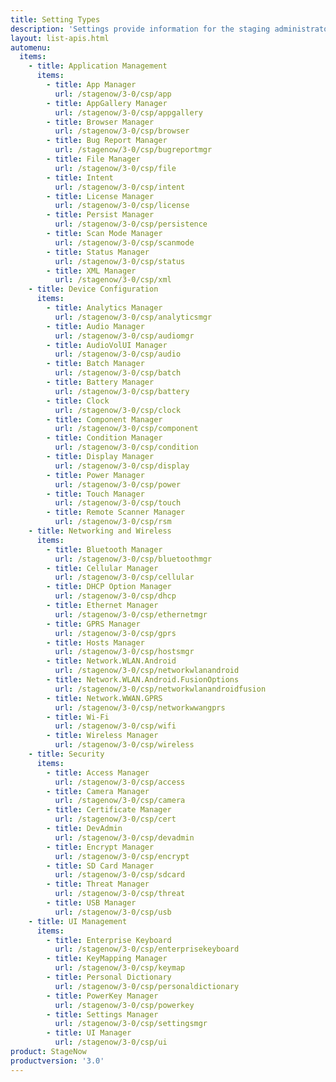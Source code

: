 ```yaml
---
title: Setting Types
description: 'Settings provide information for the staging administrator about how to configure and manage settings for use when creating profiles. Each Setting Type lists the parameters and functions available for configuring that particular group of settings.'
layout: list-apis.html
automenu:
  items:
    - title: Application Management
      items:
        - title: App Manager
          url: /stagenow/3-0/csp/app
        - title: AppGallery Manager
          url: /stagenow/3-0/csp/appgallery
        - title: Browser Manager
          url: /stagenow/3-0/csp/browser
        - title: Bug Report Manager
          url: /stagenow/3-0/csp/bugreportmgr
        - title: File Manager
          url: /stagenow/3-0/csp/file
        - title: Intent
          url: /stagenow/3-0/csp/intent
        - title: License Manager
          url: /stagenow/3-0/csp/license
        - title: Persist Manager
          url: /stagenow/3-0/csp/persistence
        - title: Scan Mode Manager
          url: /stagenow/3-0/csp/scanmode
        - title: Status Manager
          url: /stagenow/3-0/csp/status
        - title: XML Manager
          url: /stagenow/3-0/csp/xml
    - title: Device Configuration
      items:
        - title: Analytics Manager
          url: /stagenow/3-0/csp/analyticsmgr
        - title: Audio Manager
          url: /stagenow/3-0/csp/audiomgr
        - title: AudioVolUI Manager
          url: /stagenow/3-0/csp/audio
        - title: Batch Manager
          url: /stagenow/3-0/csp/batch
        - title: Battery Manager
          url: /stagenow/3-0/csp/battery
        - title: Clock
          url: /stagenow/3-0/csp/clock
        - title: Component Manager
          url: /stagenow/3-0/csp/component
        - title: Condition Manager
          url: /stagenow/3-0/csp/condition
        - title: Display Manager
          url: /stagenow/3-0/csp/display
        - title: Power Manager
          url: /stagenow/3-0/csp/power
        - title: Touch Manager
          url: /stagenow/3-0/csp/touch
        - title: Remote Scanner Manager
          url: /stagenow/3-0/csp/rsm
    - title: Networking and Wireless
      items:
        - title: Bluetooth Manager
          url: /stagenow/3-0/csp/bluetoothmgr
        - title: Cellular Manager
          url: /stagenow/3-0/csp/cellular
        - title: DHCP Option Manager
          url: /stagenow/3-0/csp/dhcp
        - title: Ethernet Manager
          url: /stagenow/3-0/csp/ethernetmgr
        - title: GPRS Manager
          url: /stagenow/3-0/csp/gprs
        - title: Hosts Manager
          url: /stagenow/3-0/csp/hostsmgr
        - title: Network.WLAN.Android
          url: /stagenow/3-0/csp/networkwlanandroid
        - title: Network.WLAN.Android.FusionOptions
          url: /stagenow/3-0/csp/networkwlanandroidfusion
        - title: Network.WWAN.GPRS
          url: /stagenow/3-0/csp/networkwwangprs
        - title: Wi-Fi
          url: /stagenow/3-0/csp/wifi
        - title: Wireless Manager
          url: /stagenow/3-0/csp/wireless
    - title: Security
      items:
        - title: Access Manager
          url: /stagenow/3-0/csp/access
        - title: Camera Manager
          url: /stagenow/3-0/csp/camera
        - title: Certificate Manager
          url: /stagenow/3-0/csp/cert
        - title: DevAdmin
          url: /stagenow/3-0/csp/devadmin
        - title: Encrypt Manager
          url: /stagenow/3-0/csp/encrypt
        - title: SD Card Manager
          url: /stagenow/3-0/csp/sdcard
        - title: Threat Manager
          url: /stagenow/3-0/csp/threat
        - title: USB Manager
          url: /stagenow/3-0/csp/usb
    - title: UI Management
      items:
        - title: Enterprise Keyboard
          url: /stagenow/3-0/csp/enterprisekeyboard
        - title: KeyMapping Manager
          url: /stagenow/3-0/csp/keymap
        - title: Personal Dictionary
          url: /stagenow/3-0/csp/personaldictionary
        - title: PowerKey Manager
          url: /stagenow/3-0/csp/powerkey
        - title: Settings Manager
          url: /stagenow/3-0/csp/settingsmgr
        - title: UI Manager
          url: /stagenow/3-0/csp/ui
product: StageNow
productversion: '3.0'
---
```

